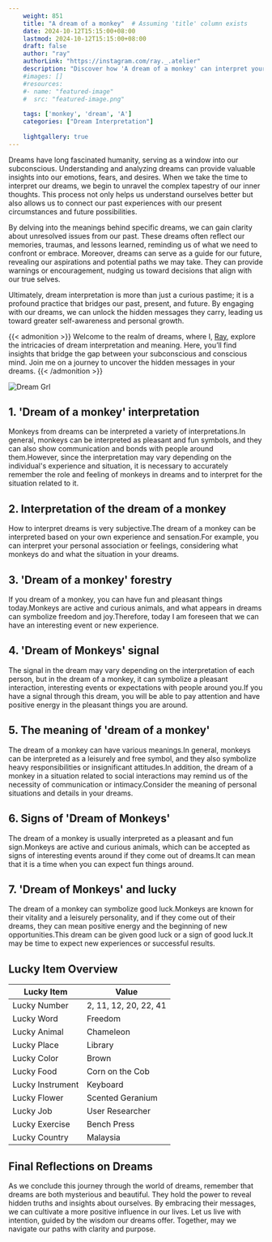 ```yaml
---
    weight: 851
    title: "A dream of a monkey"  # Assuming 'title' column exists
    date: 2024-10-12T15:15:00+08:00
    lastmod: 2024-10-12T15:15:00+08:00
    draft: false
    author: "ray"
    authorLink: "https://instagram.com/ray._.atelier"
    description: "Discover how 'A dream of a monkey' can interpret your future and uncover its significant meanings in your life."
    #images: []
    #resources:
    #- name: "featured-image"
    #  src: "featured-image.png"
    
    tags: ['monkey', 'dream', 'A']
    categories: ["Dream Interpretation"]
    
    lightgallery: true
---
```

    
Dreams have long fascinated humanity, serving as a window into our subconscious. Understanding and analyzing dreams can provide valuable insights into our emotions, fears, and desires. When we take the time to interpret our dreams, we begin to unravel the complex tapestry of our inner thoughts. This process not only helps us understand ourselves better but also allows us to connect our past experiences with our present circumstances and future possibilities.

By delving into the meanings behind specific dreams, we can gain clarity about unresolved issues from our past. These dreams often reflect our memories, traumas, and lessons learned, reminding us of what we need to confront or embrace. Moreover, dreams can serve as a guide for our future, revealing our aspirations and potential paths we may take. They can provide warnings or encouragement, nudging us toward decisions that align with our true selves.

Ultimately, dream interpretation is more than just a curious pastime; it is a profound practice that bridges our past, present, and future. By engaging with our dreams, we can unlock the hidden messages they carry, leading us toward greater self-awareness and personal growth.

{{< admonition >}}
Welcome to the realm of dreams, where I, [Ray](https://instagram.com/ray._.atelier), explore the intricacies of dream interpretation and meaning. Here, you’ll find insights that bridge the gap between your subconscious and conscious mind. Join me on a journey to uncover the hidden messages in your dreams.
{{< /admonition >}}

![Dream Grl](https://cdn.pixabay.com/photo/2017/11/02/03/35/gothic-2910057_1280.jpg "Dream Grl")

## 1. 'Dream of a monkey' interpretation
Monkeys from dreams can be interpreted a variety of interpretations.In general, monkeys can be interpreted as pleasant and fun symbols, and they can also show communication and bonds with people around them.However, since the interpretation may vary depending on the individual's experience and situation, it is necessary to accurately remember the role and feeling of monkeys in dreams and to interpret for the situation related to it.

## 2. Interpretation of the dream of a monkey
How to interpret dreams is very subjective.The dream of a monkey can be interpreted based on your own experience and sensation.For example, you can interpret your personal association or feelings, considering what monkeys do and what the situation in your dreams.

## 3. 'Dream of a monkey' forestry
If you dream of a monkey, you can have fun and pleasant things today.Monkeys are active and curious animals, and what appears in dreams can symbolize freedom and joy.Therefore, today I am foreseen that we can have an interesting event or new experience.

## 4. 'Dream of Monkeys' signal
The signal in the dream may vary depending on the interpretation of each person, but in the dream of a monkey, it can symbolize a pleasant interaction, interesting events or expectations with people around you.If you have a signal through this dream, you will be able to pay attention and have positive energy in the pleasant things you are around.

## 5. The meaning of 'dream of a monkey'
The dream of a monkey can have various meanings.In general, monkeys can be interpreted as a leisurely and free symbol, and they also symbolize heavy responsibilities or insignificant attitudes.In addition, the dream of a monkey in a situation related to social interactions may remind us of the necessity of communication or intimacy.Consider the meaning of personal situations and details in your dreams.

## 6. Signs of 'Dream of Monkeys'
The dream of a monkey is usually interpreted as a pleasant and fun sign.Monkeys are active and curious animals, which can be accepted as signs of interesting events around if they come out of dreams.It can mean that it is a time when you can expect fun things around.

## 7. 'Dream of Monkeys' and lucky
The dream of a monkey can symbolize good luck.Monkeys are known for their vitality and a leisurely personality, and if they come out of their dreams, they can mean positive energy and the beginning of new opportunities.This dream can be given good luck or a sign of good luck.It may be time to expect new experiences or successful results.

## Lucky Item Overview
| Lucky Item          | Value              |
|---------------|--------------------|
| Lucky Number        | 2, 11, 12, 20, 22, 41  |
| Lucky Word          | Freedom |
| Lucky Animal        | Chameleon |
| Lucky Place         | Library     |
| Lucky Color         | Brown     |
| Lucky Food          | Corn on the Cob      |
| Lucky Instrument    | Keyboard |
| Lucky Flower        | Scented Geranium    |
| Lucky Job           | User Researcher       |
| Lucky Exercise      | Bench Press  |
| Lucky Country       | Malaysia    |


##  Final Reflections on Dreams

As we conclude this journey through the world of dreams, remember that dreams are both mysterious and beautiful. They hold the power to reveal hidden truths and insights about ourselves. By embracing their messages, we can cultivate a more positive influence in our lives. Let us live with intention, guided by the wisdom our dreams offer. Together, may we navigate our paths with clarity and purpose.
